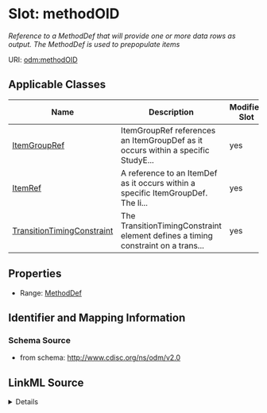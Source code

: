 # Slot: methodOID


_Reference to a MethodDef that will provide one or more data rows as output. The MethodDef is used to prepopulate items_



URI: [odm:methodOID](http://www.cdisc.org/ns/odm/v2.0/methodOID)



<!-- no inheritance hierarchy -->




## Applicable Classes

| Name | Description | Modifies Slot |
| --- | --- | --- |
[ItemGroupRef](ItemGroupRef.md) | ItemGroupRef references an ItemGroupDef as it occurs within a specific StudyE... |  yes  |
[ItemRef](ItemRef.md) | A reference to an ItemDef as it occurs within a specific ItemGroupDef. The li... |  yes  |
[TransitionTimingConstraint](TransitionTimingConstraint.md) | The TransitionTimingConstraint element defines a timing constraint on a trans... |  yes  |







## Properties

* Range: [MethodDef](MethodDef.md)





## Identifier and Mapping Information







### Schema Source


* from schema: http://www.cdisc.org/ns/odm/v2.0




## LinkML Source

<details>
```yaml
name: methodOID
description: Reference to a MethodDef that will provide one or more data rows as output.
  The MethodDef is used to prepopulate items
from_schema: http://www.cdisc.org/ns/odm/v2.0
rank: 1000
alias: methodOID
domain_of:
- ItemGroupRef
- ItemRef
- TransitionTimingConstraint
range: MethodDef

```
</details>